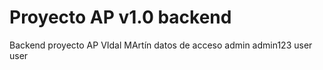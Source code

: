 # Proyecto AP v1.0 backend
 Backend proyecto AP
VIdal MArtín
datos de acceso
admin admin123
user user
